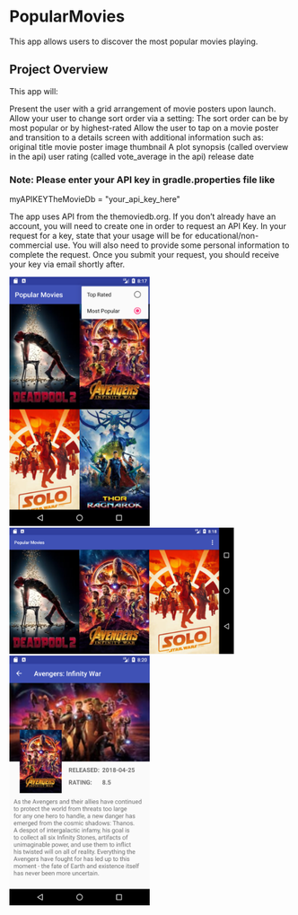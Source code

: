 # PopularMovies
This app allows users to discover the most popular movies playing.

## Project Overview
This app will:

Present the user with a grid arrangement of movie posters upon launch.
Allow your user to change sort order via a setting:
The sort order can be by most popular or by highest-rated
Allow the user to tap on a movie poster and transition to a details screen with additional information such as:
original title
movie poster image thumbnail
A plot synopsis (called overview in the api)
user rating (called vote_average in the api)
release date

### Note: Please enter your API key in gradle.properties file like
myAPIKEYTheMovieDb = "your_api_key_here"

The app uses API from the themoviedb.org.
If you don’t already have an account, you will need to create one in order to request an API Key.
In your request for a key, state that your usage will be for educational/non-commercial use. You will also need to provide some personal information to complete the request. Once you submit your request, you should receive your key via email shortly after.

<img src="images/Screenshot_1527952655.png" width="250">

<img src="images/Screenshot_1527952723.png" width="400">

<img src="images/Screenshot_1527952817.png" width="250">
